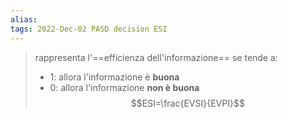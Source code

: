 ```yaml
---
alias: 
tags: 2022-Dec-02 PASD decision ESI
---
```


> rappresenta l'==efficienza dell'informazione== se tende a:
> - $1$: allora l'informazione è **buona**
> - $0$: allora l'informazione **non è buona**
> $$ESI=\frac{EVSI}{EVPI}$$